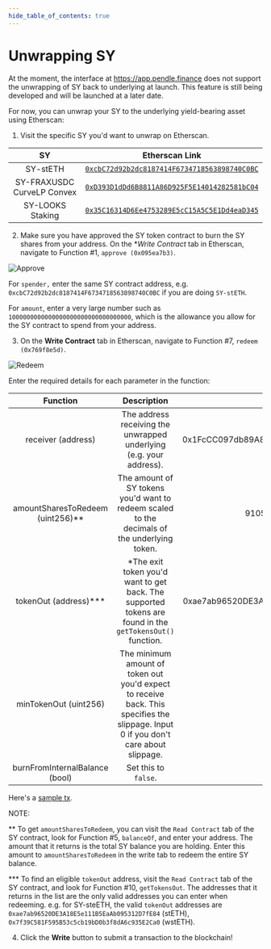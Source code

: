 ```yaml
---
hide_table_of_contents: true
---
```


# Unwrapping SY

At the moment, the interface at https://app.pendle.finance does not support the unwrapping of SY back to underlying at launch. This feature is still being developed and will be launched at a later date.

For now, you can unwrap your SY to the underlying yield-bearing asset using Etherscan:

1. Visit the specific SY you'd want to unwrap on Etherscan.

|             SY             |                                                              Etherscan Link                                                              |
| :------------------------: | :--------------------------------------------------------------------------------------------------------------------------------------: |
|          SY-stETH          |        [`0xcbC72d92b2dc8187414F6734718563898740C0BC`](https://etherscan.io/address/0xcbC72d92b2dc8187414F6734718563898740C0BC#F7)        |
| SY-FRAXUSDC CurveLP Convex |        [`0xD393D1dDd6B8811A86D925F5E14014282581bC04`](https://etherscan.io/address/0xD393D1dDd6B8811A86D925F5E14014282581bC04#F7)        |
|      SY-LOOKS Staking      | [`0x35C16314D6Ee4753289E5cC15A5C5E1Dd4eaD345`](https://etherscan.io/address/0x35C16314D6Ee4753289E5cC15A5C5E1Dd4eaD345#writeContract#F7) |

2. Make sure you have approved the SY token contract to burn the SY shares from your address. On the **Write Contract* tab in Etherscan, navigate to Function #1, `approve (0x095ea7b3)`.

![Approve](/img/pendlepro/etherscan_approve.png "Approve")

For `spender,` enter the same SY contract address, e.g. `0xcbC72d92b2dc8187414F6734718563898740C0BC` if you are doing `SY-stETH`.

For `amount`, enter a very large number such as `1000000000000000000000000000000000`, which is the allowance you allow for the SY contract to spend from your address.

3. On the **Write Contract** tab in Etherscan, navigate to Function #7, `redeem (0x769f8e5d)`.

![Redeem](/img/pendlepro/etherscan_redeem.png "Redeem")

Enter the required details for each parameter in the function:

|            Function            |                                                             Description                                                              |                  Example                   |
| :----------------------------: | :----------------------------------------------------------------------------------------------------------------------------------: | :----------------------------------------: |
|       receiver (address)       |                                 The address receiving the unwrapped underlying (e.g. your address).                                  | 0x1FcCC097db89A86Bfc474A1028F93958295b1Fb7 |
| amountSharesToRedeem (uint256)** |                     The amount of SY tokens you'd want to redeem scaled to the decimals of the underlying token.                     |             91057522291602163              |
|       tokenOut (address)***       |               *The exit token you'd want to get back. The supported tokens are found in the `getTokensOut()` function.                | 0xae7ab96520DE3A18E5e111B5EaAb095312D7fE84 |
|     minTokenOut (uint256)      | The minimum amount of token out you'd expect to receive back. This specifies the slippage. Input 0 if you don't care about slippage. |                     0                      |
| burnFromInternalBalance (bool) |                                                         Set this to `false`.                                                         |                   false                    |

Here's a [sample tx](https://etherscan.io/tx/0x19360b2571f45cd41619f28cf38ab018f575edd009332da1cd9eef7776c3f0ef).

NOTE: 

** To get `amountSharesToRedeem`, you can visit the `Read Contract` tab of the SY contract, look for Function #5, `balanceOf`, and enter your address. The amount that it returns is the total SY balance you are holding. Enter this amount to `amountSharesToRedeem` in the write tab to redeem the entire SY balance.

*** To find an eligible `tokenOut` address, visit the `Read Contract` tab of the SY contract, and look for Function #10, `getTokensOut`. The addresses that it returns in the list are the only valid addresses you can enter when redeeming. e.g. for SY-steETH, the valid `tokenOut` addresses are `0xae7ab96520DE3A18E5e111B5EaAb095312D7fE84` (stETH), `0x7f39C581F595B53c5cb19bD0b3f8dA6c935E2Ca0` (wstETH).

4. Click the **Write** button to submit a transaction to the blockchain!
